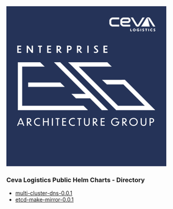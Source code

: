 <html>
<img src='./CEVA_EAG_logo.jpg'/> 
<h3>Ceva Logistics Public Helm Charts - Directory</h3>
</html>
<ul>
<li><a href='https://github.com/cevalogistics/helm/tree/master/charts/stable/multi-cluster-dns-0.0.1' >multi-cluster-dns-0.0.1</a></li>
<li><a href='https://github.com/cevalogistics/helm/tree/master/charts/stable/etcd-make-mirror-0.0.1' >etcd-make-mirror-0.0.1</a></li>
</ul>
